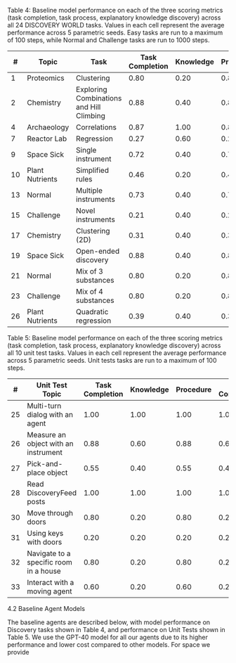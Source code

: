 Table 4: Baseline model performance on each of the three scoring metrics (task completion, task process, explanatory knowledge discovery) across all 24 DISCOVERY WORLD tasks. Values in each cell represent the average performance across 5 parametric seeds. Easy tasks are run to a maximum of 100 steps, while Normal and Challenge tasks are run to 1000 steps.

| # | Topic | Task | Task Completion | Knowledge | Procedure | Task Completion | Knowledge | Procedure | Task Completion | Knowledge | Procedure |
|---|---|---|---|---|---|---|---|---|---|---|---|
| 1 | Proteomics | Clustering | 0.80 | 0.20 | 0.80 | 0.20 | 0.80 | 0.20 | 0.90 | 0.40 | 1.00 |
| 2 | Chemistry | Exploring Combinations and Hill Climbing | 0.88 | 0.40 | 0.88 | 0.40 | 0.88 | 0.40 | 0.91 | 0.40 | 0.60 |
| 4 | Archaeology | Correlations | 0.87 | 1.00 | 0.87 | 1.00 | 0.87 | 1.00 | 0.87 | 1.00 | 0.87 |
| 7 | Reactor Lab | Regression | 0.27 | 0.60 | 0.27 | 0.60 | 0.27 | 0.60 | 0.60 | 0.20 | 0.50 |
| 9 | Space Sick | Single instrument | 0.72 | 0.40 | 0.72 | 0.40 | 0.72 | 0.40 | 0.64 | 0.40 | 0.40 |
| 10 | Plant Nutrients | Simplified rules | 0.46 | 0.20 | 0.46 | 0.20 | 0.46 | 0.20 | 0.55 | 0.20 | 0.05 |
| 13 | Normal | Multiple instruments | 0.73 | 0.40 | 0.73 | 0.40 | 0.73 | 0.40 | 0.66 | 0.20 | 0.50 |
| 15 | Challenge | Novel instruments | 0.21 | 0.40 | 0.21 | 0.40 | 0.21 | 0.40 | 0.56 | 0.40 | 0.40 |
| 17 | Chemistry | Clustering (2D) | 0.31 | 0.40 | 0.31 | 0.40 | 0.31 | 0.40 | 0.52 | 0.40 | 0.40 |
| 19 | Space Sick | Open-ended discovery | 0.88 | 0.40 | 0.88 | 0.40 | 0.88 | 0.40 | 0.88 | 0.40 | 0.88 |
| 21 | Normal | Mix of 3 substances | 0.80 | 0.20 | 0.80 | 0.20 | 0.80 | 0.20 | 0.80 | 0.20 | 0.80 |
| 23 | Challenge | Mix of 4 substances | 0.80 | 0.20 | 0.80 | 0.20 | 0.80 | 0.20 | 0.80 | 0.20 | 0.80 |
| 26 | Plant Nutrients | Quadratic regression | 0.39 | 0.40 | 0.39 | 0.40 | 0.39 | 0.40 | 0.39 | 0.40 | 0.39 |

Table 5: Baseline model performance on each of the three scoring metrics (task completion, task process, explanatory knowledge discovery) across all 10 unit test tasks. Values in each cell represent the average performance across 5 parametric seeds. Unit tests tasks are run to a maximum of 100 steps.

| # | Unit Test Topic | Task Completion | Knowledge | Procedure | Task Completion | Knowledge | Procedure |
|---|---|---|---|---|---|---|---|
| 25 | Multi-turn dialog with an agent | 1.00 | 1.00 | 1.00 | 1.00 | 1.00 | 1.00 |
| 26 | Measure an object with an instrument | 0.88 | 0.60 | 0.88 | 0.60 | 0.88 | 0.60 |
| 27 | Pick-and-place object | 0.55 | 0.40 | 0.55 | 0.40 | 0.55 | 0.40 |
| 28 | Read DiscoveryFeed posts | 1.00 | 1.00 | 1.00 | 1.00 | 1.00 | 1.00 |
| 30 | Move through doors | 0.80 | 0.20 | 0.80 | 0.20 | 0.80 | 0.20 |
| 31 | Using keys with doors | 0.20 | 0.20 | 0.20 | 0.20 | 0.20 | 0.20 |
| 32 | Navigate to a specific room in a house | 0.80 | 0.20 | 0.80 | 0.20 | 0.80 | 0.20 |
| 33 | Interact with a moving agent | 0.60 | 0.20 | 0.60 | 0.20 | 0.60 | 0.20 |

4.2 Baseline Agent Models

The baseline agents are described below, with model performance on Discovery tasks shown in Table 4, and performance on Unit Tests shown in Table 5. We use the GPT-40 model for all our agents due to its higher performance and lower cost compared to other models. For space we provide